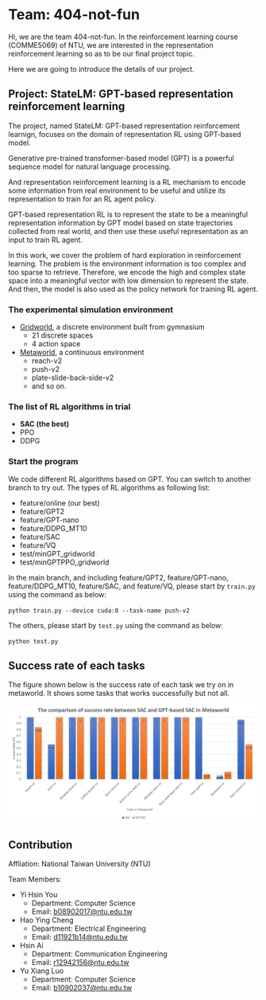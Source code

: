 # Team: 404-not-fun
Hi, we are the team 404-not-fun. In the reinforcement learning course (COMME5069) of NTU, we are interested in the representation reinforcement learning so as to be our final project topic.

Here we are going to introduce the details of our project.

## Project: StateLM: GPT-based representation reinforcement learning

The project, named StateLM: GPT-based representation reinforcement learnign, focuses on the domain of representation RL using GPT-based model.

Generative pre-trained transformer-based model (GPT) is a powerful sequence model for natural language processing.

And representation reinforcement learning is a RL mechanism to encode some information from real environment to be useful and utilize its representation to train for an RL agent policy.  

GPT-based representation RL is to represent the state to be a meaningful representation information by GPT model based on state trajectories collected from real world, and then use these useful representation as an input to train RL agent. 

In this work, we cover the problem of hard exploration in reinforcement learning. The problem is the environment information is too complex and too sparse to retrieve. Therefore, we encode the high and complex state space into a meaningful vector with low dimension to represent the state. And then, the model is also used as the policy network for training RL agent.

### The experimental simulation environment
* [Gridworld](https://gymnasium.farama.org/), a discrete environment built from gymnasium
    * 21 discrete spaces
    * 4 action space
* [Metaworld](https://meta-world.github.io/), a continuous environment
    * reach-v2
    * push-v2
    * plate-slide-back-side-v2
    * and so on.

### The list of RL algorithms in trial
* **SAC (the best)**
* PPO
* DDPG

### Start the program
We code different RL algorithms based on GPT. You can switch to another branch to try out. The types of RL algorithms as following list:
* feature/online (our best)
* feature/GPT2
* feature/GPT-nano
* feature/DDPG_MT10
* feature/SAC
* feature/VQ
* test/minGPT_gridworld
* test/minGPTPPO_gridworld

In the main branch, and including feature/GPT2, feature/GPT-nano, feature/DDPG_MT10, feature/SAC, and feature/VQ, please start by `train.py` using the command as below:

`python train.py --device cuda:0 --task-name push-v2`

The others, please start by `test.py` using the command as below:

`python test.py`

## Success rate of each tasks
The figure shown below is the success rate of each task we try on in metaworld. It shows some tasks that works successfully but not all.

![The success rate of each tasks](./experiment_figs/The-comparison-of-success-rate.png)

## Contribution
Affliation: National Taiwan University (NTU)

Team Members:
* Yi Hsin You
    * Department: Computer Science
    * Email: b08902017@ntu.edu.tw
* Hao Ying Cheng
    * Department: Electrical Engineering
    * Email: d11921b14@ntu.edu.tw
* Hsin Ai
    * Department: Communication Engineering
    * Email: r12942156@ntu.edu.tw
* Yu Xiang Luo
    * Department: Computer Science
    * Email: b10902037@ntu.edu.tw
